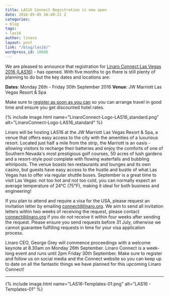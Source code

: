 ```yaml
---
title: LAS16 Connect Registration is now open
date: 2016-05-05 16:49:21 Z
categories:
- blog
tags:
- las16
author: linaro
layout: post
link: "/blog/las16/"
wordpress_id: 10606
---
```


We are pleased to announce that registration for [Linaro Connect Las Vegas 2016 (LAS16)](http://connect.linaro.org/attend/) - has opened. With five months to go there is still plenty of planning to do but the key dates and locations are:

**Dates**: Monday 26th - Friday 30th September 2016
**Venue**: JW Marriott Las Vegas Resort & Spa

Make sure to [register as soon as you can](http://connect.linaro.org/attend/) so you can arrange travel in good time and ensure you get discounted hotel rates.

{% include image.html name="LinaroConnect-Logo-LAS16_standard.png" alt="LinaroConnect-Logo-LAS16_standard" %}

Linaro will be hosting LAS16 at the JW Marriott Las Vegas Resort & Spa, a venue that offers easy access to the city with the amenities of a luxurious resort. Located just half a mile from the strip, the Marriott is an oasis - allowing visitors to recharge their batteries and enjoy the comforts of one of Southern Nevada's most prestigious golf courses, 50 acres of lush gardens and a resort-style pool complete with flowing waterfalls and bubbling whirlpools. The venue boasts ten restaurants and lounges and its own casino, but guests have easy access to the hustle and bustle of what Las Vegas has to offer via regular shuttle buses.
September is a great time to visit Las Vegas: not too hot and not too cold, you can normally expect an average temperature of 24℃ (75℉), making it ideal for both business and engineering!

If you plan to attend and require a visa for the USA, please request an invitation letter by emailing [connect@linaro.org](mailto:connect@linaro.org). We aim to send all invitation letters within two weeks of receiving the request, please contact [connect@linaro.org](mailto:connect@linaro.org) if you do not receive it within four weeks after sending the request. Please ensure you send requests before 31 July, otherwise we cannot guarantee fulfilling requests in time for your visa application process.

Linaro CEO, George Grey will commence proceedings with a welcome keynote at 8.30am on Monday 26th September. Linaro Connect is a week-long event and runs until 2pm Friday 30th September. Make sure to register and follow us on social media and the Connect website so you can keep up to date on all the fantastic things we have planned for this upcoming Linaro Connect!


* * *

{% include image.html name="LAS16-Templates-01.png" alt="LAS16 - Templates-01" %}